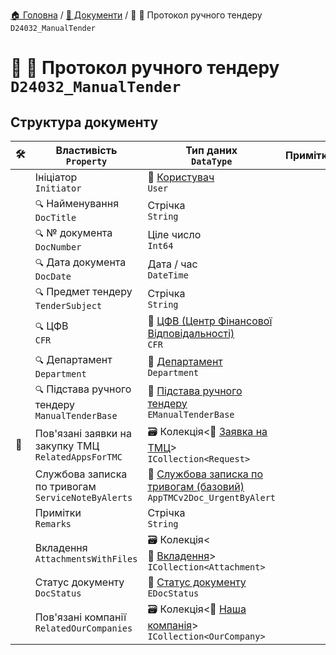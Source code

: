 ﻿[🏠 Головна](../README.MD) / [📕 Документи](./README.MD) / 🚧 📕 Протокол ручного тендеру `D24032_ManualTender`

# 🚧 📕 Протокол ручного тендеру `D24032_ManualTender`

## Структура документу


|🛠️| Властивість </br> `Property` | Тип даних </br> `DataType` | Примітки |
|---|---|---|---|
| | Ініціатор </br> `Initiator` | 📘 [Користувач](../Entities/User.md) </br> `User` |  |
| | `🔍` Найменування </br> `DocTitle` | Стрічка </br> `String` |  |
| | `🔍` № документа </br> `DocNumber` | Ціле число </br> `Int64` |  |
| | `🔍` Дата документа </br> `DocDate` | Дата / час </br> `DateTime` |  |
| | `🔍` Предмет тендеру </br> `TenderSubject` | Стрічка </br> `String` |  |
| | `🔍` ЦФВ </br> `CFR` | 📘 [ЦФВ (Центр Фінансової Відповідальності)](../Entities/CFR.md) </br> `CFR` |  |
| | `🔍` Департамент </br> `Department` | 📘 [Департамент](../Entities/Department.md) </br> `Department` |  |
| | `🔍` Підстава ручного тендеру </br> `ManualTenderBase` | 🎲 [Підстава ручного тендеру](../Enums/EManualTenderBase.md) </br> `EManualTenderBase` |  |
|🚧| Пов'язані заявки на закупку ТМЦ </br> `RelatedAppsForTMC` | 🗃 Колекція<📘 [Заявка на ТМЦ](../Entities/Request.md)> </br> `ICollection<Request>` |  |
| | Службова записка по тривогам </br> `ServiceNoteByAlerts` | 📕 [Службова записка по тривогам (базовий)](../Documents/AppTMCv2Doc_UrgentByAlert.md) </br> `AppTMCv2Doc_UrgentByAlert` |  |
| | Примітки </br> `Remarks` | Стрічка </br> `String` |  |
| | Вкладення </br> `AttachmentsWithFiles` | 🗃 Колекція<📘 [Вкладення](../Entities/Attachment.md)> </br> `ICollection<Attachment>` |  |
| | Статус документу </br> `DocStatus` | 🎲 [Статус документу](../Enums/EDocStatus.md) </br> `EDocStatus` |  |
| | Пов'язані компанії </br> `RelatedOurCompanies` | 🗃 Колекція<📘 [Наша компанія](../Entities/OurCompany.md)> </br> `ICollection<OurCompany>` |  |